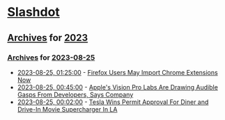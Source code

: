 # [Slashdot](../../../README.md)

## [Archives](../../index.md) for [2023](../index.md)

### [Archives](../../index.md) for [2023-08-25](index.md)

* [2023-08-25, 01:25:00](https://news.slashdot.org/story/23/08/24/2233242/firefox-users-may-import-chrome-extensions-now?utm_source=rss1.0mainlinkanon&utm_medium=feed) - [Firefox Users May Import Chrome Extensions Now](https://news.slashdot.org/story/23/08/24/2233242/firefox-users-may-import-chrome-extensions-now?utm_source=rss1.0mainlinkanon&utm_medium=feed)
* [2023-08-25, 00:45:00](https://apple.slashdot.org/story/23/08/24/2154203/apples-vision-pro-labs-are-drawing-audible-gasps-from-developers-says-company?utm_source=rss1.0mainlinkanon&utm_medium=feed) - [Apple's Vision Pro Labs Are Drawing Audible Gasps From Developers, Says Company](https://apple.slashdot.org/story/23/08/24/2154203/apples-vision-pro-labs-are-drawing-audible-gasps-from-developers-says-company?utm_source=rss1.0mainlinkanon&utm_medium=feed)
* [2023-08-25, 00:02:00](https://tech.slashdot.org/story/23/08/24/2147224/tesla-wins-permit-approval-for-diner-and-drive-in-movie-supercharger-in-la?utm_source=rss1.0mainlinkanon&utm_medium=feed) - [Tesla Wins Permit Approval For Diner and Drive-In Movie Supercharger In LA](https://tech.slashdot.org/story/23/08/24/2147224/tesla-wins-permit-approval-for-diner-and-drive-in-movie-supercharger-in-la?utm_source=rss1.0mainlinkanon&utm_medium=feed)
